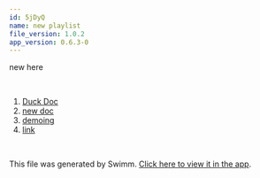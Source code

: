 ```yaml
---
id: 5jDyQ
name: new playlist
file_version: 1.0.2
app_version: 0.6.3-0
---
```


<!-- Intro - Do not remove this comment -->
new here

<br/>

<!-- Steps - Do not remove this comment -->
1. [Duck Doc](https://swimm-web-app.web.app/#/repos/Z2l0aHViJTNBJTNBYWRkaWUtdGVzdGluZyUzQSUzQUFkZGllQ29oZW4=/docs/mV6LX)
2. [new doc](new-doc.2lJHr.sw.md)
3. [demoing](https://www.youtube.com/watch?v=FfXIsvDzfF0)
4. [link](https://www.youtube.com/watch?v=FfXIsvDzfF0)


<br/>

This file was generated by Swimm. [Click here to view it in the app](https://swimm-web-app.web.app/#/repos/Z2l0aHViJTNBJTNBc3Rva2Utd2VhdGhlciUzQSUzQUFkZGllQ29oZW4=/docs/5jDyQ).